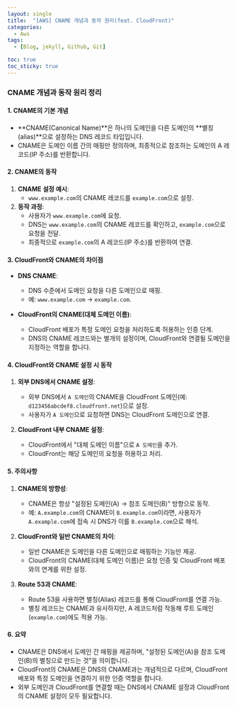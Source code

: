 ```yaml
---
layout: single
title:  "[AWS] CNAME 개념과 동작 원리(feat. CloudFront)"
categories:
  - Aws
tags:
  - [Blog, jekyll, Github, Git]

toc: true
toc_sticky: true
---
```


### CNAME 개념과 동작 원리 정리

#### **1. CNAME의 기본 개념**
- **CNAME(Canonical Name)**은 하나의 도메인을 다른 도메인의 **별칭(alias)**으로 설정하는 DNS 레코드 타입입니다.
- CNAME은 도메인 이름 간의 매핑만 정의하며, 최종적으로 참조하는 도메인의 A 레코드(IP 주소)를 반환합니다.

#### **2. CNAME의 동작**
1. **CNAME 설정 예시**:
   - `www.example.com`의 CNAME 레코드를 `example.com`으로 설정.
2. **동작 과정**:
   - 사용자가 `www.example.com`에 요청.
   - DNS는 `www.example.com`의 CNAME 레코드를 확인하고, `example.com`으로 요청을 전달.
   - 최종적으로 `example.com`의 A 레코드(IP 주소)를 반환하여 연결.

#### **3. CloudFront와 CNAME의 차이점**
- **DNS CNAME**:
  - DNS 수준에서 도메인 요청을 다른 도메인으로 매핑.
  - 예: `www.example.com` → `example.com`.

- **CloudFront의 CNAME(대체 도메인 이름)**:
  - CloudFront 배포가 특정 도메인 요청을 처리하도록 허용하는 인증 단계.
  - DNS의 CNAME 레코드와는 별개의 설정이며, CloudFront와 연결될 도메인을 지정하는 역할을 합니다.

#### **4. CloudFront와 CNAME 설정 시 동작**
1. **외부 DNS에서 CNAME 설정**:
   - 외부 DNS에서 `A 도메인`의 CNAME을 CloudFront 도메인(예: `d123456abcdef8.cloudfront.net`)으로 설정.
   - 사용자가 `A 도메인`으로 요청하면 DNS는 CloudFront 도메인으로 연결.

2. **CloudFront 내부 CNAME 설정**:
   - CloudFront에서 "대체 도메인 이름"으로 `A 도메인`을 추가.
   - CloudFront는 해당 도메인의 요청을 허용하고 처리.

#### **5. 주의사항**
1. **CNAME의 방향성**:
   - CNAME은 항상 "설정된 도메인(A) → 참조 도메인(B)" 방향으로 동작.
   - 예: `A.example.com`의 CNAME이 `B.example.com`이라면, 사용자가 `A.example.com`에 접속 시 DNS가 이를 `B.example.com`으로 해석.

2. **CloudFront와 일반 CNAME의 차이**:
   - 일반 CNAME은 도메인을 다른 도메인으로 매핑하는 기능만 제공.
   - CloudFront의 CNAME(대체 도메인 이름)은 요청 인증 및 CloudFront 배포와의 연계를 위한 설정.

3. **Route 53과 CNAME**:
   - Route 53을 사용하면 별칭(Alias) 레코드를 통해 CloudFront를 연결 가능.
   - 별칭 레코드는 CNAME과 유사하지만, A 레코드처럼 작동해 루트 도메인(`example.com`)에도 적용 가능.

#### **6. 요약**
- CNAME은 DNS에서 도메인 간 매핑을 제공하며, "설정된 도메인(A)을 참조 도메인(B)의 별칭으로 만드는 것"을 의미합니다.
- CloudFront의 CNAME은 DNS의 CNAME과는 개념적으로 다르며, CloudFront 배포와 특정 도메인을 연결하기 위한 인증 역할을 합니다.
- 외부 도메인과 CloudFront를 연결할 때는 DNS에서 CNAME 설정과 CloudFront의 CNAME 설정이 모두 필요합니다.


